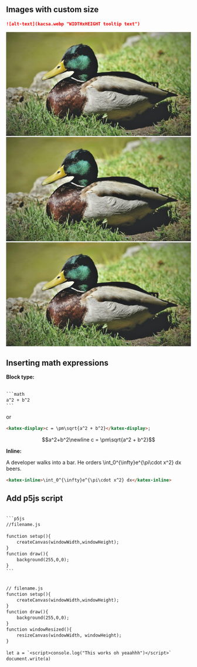 
## Images with custom size
```md
![alt-text](kacsa.webp "WIDTHxHEIGHT tooltip text")
```

![kacsa](kacsa.webp "200x* oh")
![kacsa](kacsa.webp "200x150 my")
![kacsa](kacsa.webp "*x150 duck")   

## Inserting math expressions
**Block type:**
<pre>
<code>
```math
a^2 + b^2
```</code></pre>
or
```html
<katex-display>c = \pm\sqrt{a^2 + b^2}</katex-display>;
```

```math
a^2+b^2\newline
c = \pm\sqrt{a^2 + b^2}
```

**Inline:**

A developer walks into a bar. He orders <katex-inline>\int_0^{\infty}e^{\pi\cdot x^2} dx</katex-inline> beers.
```html
<katex-inline>\int_0^{\infty}e^{\pi\cdot x^2} dx</katex-inline>
```

## Add p5js script
<pre>
<code>
```p5js 
//filename.js

function setup(){
    createCanvas(windowWidth,windowHeight);
}
function draw(){
    background(255,0,0);
}
```
</code>
</pre>


```p5js
// filename.js
function setup(){
    createCanvas(windowWidth,windowHeight);
}
function draw(){
    background(255,0,0);
}
function windowResized(){
    resizeCanvas(windowWidth, windowHeight);
}

let a = `<script>console.log("This works oh yeaahhh")</script>`
document.write(a)
```